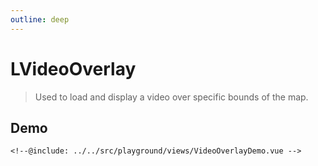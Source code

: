 ```yaml
---
outline: deep
---
```


# LVideoOverlay

> Used to load and display a video over specific bounds of the map.

## Demo

<script setup>
import "leaflet/dist/leaflet.css";
</script>

<div class="demo">
    <VideoOverlayDemo />
</div>

```vue{8-12,22}
<!--@include: ../../src/playground/views/VideoOverlayDemo.vue -->
```

<!--@include: ../gen/components/LVideoOverlay.md-->

